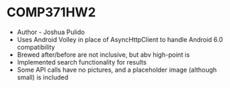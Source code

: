 # COMP371HW2
- Author - Joshua Pulido
- Uses Android Volley in place of AsyncHttpClient to handle Android 6.0 compatibility
- Brewed after/before are not inclusive, but abv high-point is
- Implemented search functionality for results
- Some API calls have no pictures, and a placeholder image (although small) is included
